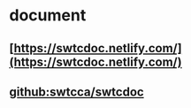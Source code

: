 # document

## [https://swtcdoc.netlify.com/](https://swtcdoc.netlify.com/)

## [github:swtcca/swtcdoc](https://github.com/swtcca/swtcdoc)
